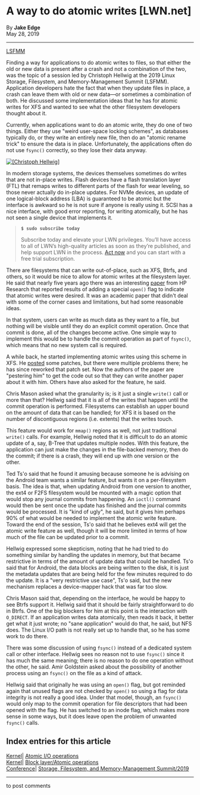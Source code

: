 # A way to do atomic writes [LWN.net]

By **Jake Edge**  
May 28, 2019 

* * *

[LSFMM](/Articles/lsfmm2019/)

Finding a way for applications to do atomic writes to files, so that either the old or new data is present after a crash and not a combination of the two, was the topic of a session led by Christoph Hellwig at the 2019 Linux Storage, Filesystem, and Memory-Management Summit (LSFMM). Application developers hate the fact that when they update files in place, a crash can leave them with old or new data—or sometimes a combination of both. He discussed some implementation ideas that he has for atomic writes for XFS and wanted to see what the other filesystem developers thought about it. 

Currently, when applications want to do an atomic write, they do one of two things. Either they use "weird user-space locking schemes", as databases typically do, or they write an entirely new file, then do an "atomic rename trick" to ensure the data is in place. Unfortunately, the applications often do not use `fsync()` correctly, so they lose their data anyway. 

[ ![\[Christoph Hellwig\]](https://static.lwn.net/images/2019/lsf-hellwig-sm.jpg) ](/Articles/789378/)

In modern storage systems, the devices themselves sometimes do writes that are not in-place writes. Flash devices have a flash translation layer (FTL) that remaps writes to different parts of the flash for wear leveling, so those never actually do in-place updates. For NVMe devices, an update of one logical-block address (LBA) is guaranteed to be atomic but the interface is awkward so he is not sure if anyone is really using it. SCSI has a nice interface, with good error reporting, for writing atomically, but he has not seen a single device that implements it. 

> **`$ sudo subscribe today`**
> 
> Subscribe today and elevate your LWN privileges. You’ll have access to all of LWN’s high-quality articles as soon as they’re published, and help support LWN in the process. [Act now](https://lwn.net/Promo/nst-sudo/claim) and you can start with a free trial subscription. 

There are filesystems that can write out-of-place, such as XFS, Btrfs, and others, so it would be nice to allow for atomic writes at the filesystem layer. He said that nearly five years ago there was an interesting [paper](https://www.usenix.org/conference/fast15/technical-sessions/presentation/verma) from HP Research that reported results of adding a special `open()` flag to indicate that atomic writes were desired. It was an academic paper that didn't deal with some of the corner cases and limitations, but had some reasonable ideas. 

In that system, users can write as much data as they want to a file, but nothing will be visible until they do an explicit commit operation. Once that commit is done, all of the changes become active. One simple way to implement this would be to handle the commit operation as part of `fsync()`, which means that no new system call is required. 

A while back, he started implementing atomic writes using this scheme in XFS. He [posted](/Articles/715918/) some patches, but there were multiple problems there; he has since reworked that patch set. Now the authors of the paper are "pestering him" to get the code out so that they can write another paper about it with him. Others have also asked for the feature, he said. 

Chris Mason asked what the granularity is; is it just a single `write()` call or more than that? Hellwig said that it is all of the writes that happen until the commit operation is performed. Filesystems can establish an upper bound on the amount of data that can be handled; for XFS it is based on the number of discontiguous regions (i.e. extents) that the writes touch. 

This feature would work for `mmap()` regions as well, not just traditional `write()` calls. For example, Hellwig noted that it is difficult to do an atomic update of a, say, B-Tree that updates multiple nodes. With this feature, the application can just make the changes in the file-backed memory, then do the commit; if there is a crash, they will end up with one version or the other. 

Ted Ts'o said that he found it amusing because someone he is advising on the Android team wants a similar feature, but wants it on a per-filesystem basis. The idea is that, when updating Android from one version to another, the ext4 or F2FS filesystem would be mounted with a magic option that would stop any journal commits from happening. An `ioctl()` command would then be sent once the update has finished and the journal commits would be processed. It is "kind of ugly", he said, but it gives him perhaps 90% of what would be needed to implement the atomic write feature. Toward the end of the session, Ts'o said that he believes ext4 will get the atomic write feature as well, though it will be more limited in terms of how much of the file can be updated prior to a commit. 

Hellwig expressed some skepticism, noting that he had tried to do something similar by handling the updates in memory, but that became restrictive in terms of the amount of update data that could be handled. Ts'o said that for Android, the data blocks are being written to the disk, it is just the metadata updates that are being held for the few minutes required to do the update. It is a "very restrictive use case", Ts'o said, but the new mechanism replaces a device-mapper hack that was far too slow. 

Chris Mason said that, depending on the interface, he would be happy to see Btrfs support it. Hellwig said that it should be fairly straightforward to do in Btrfs. One of the big blockers for him at this point is the interaction with `O_DIRECT`. If an application writes data atomically, then reads it back, it better get what it just wrote; no "sane application" would do that, he said, but NFS does. The Linux I/O path is not really set up to handle that, so he has some work to do there. 

There was some discussion of using `fsync()` instead of a dedicated system call or other interface. Hellwig sees no reason not to use `fsync()` since it has much the same meaning; there is no reason to do one operation without the other, he said. Amir Goldstein asked about the possibility of another process using an `fsync()` on the file as a kind of attack. 

Hellwig said that originally he was using an `open()` flag, but got reminded again that unused flags are not checked by `open()` so using a flag for data integrity is not really a good idea. Under that model, though, an `fsync()` would only map to the commit operation for file descriptors that had been opened with the flag. He has switched to an inode flag, which makes more sense in some ways, but it does leave open the problem of unwanted `fsync()` calls. 

  
Index entries for this article  
---  
[Kernel](/Kernel/Index)| [Atomic I/O operations](/Kernel/Index#Atomic_IO_operations)  
[Kernel](/Kernel/Index)| [Block layer/Atomic operations](/Kernel/Index#Block_layer-Atomic_operations)  
[Conference](/Archives/ConferenceIndex/)| [Storage, Filesystem, and Memory-Management Summit/2019](/Archives/ConferenceIndex/#Storage_Filesystem_and_Memory-Management_Summit-2019)  
  


* * *

to post comments 
